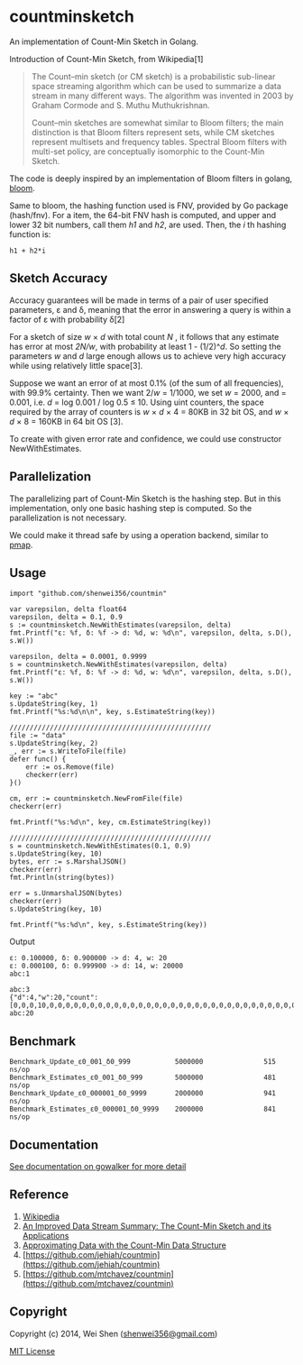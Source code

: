 countminsketch
========

An implementation of Count-Min Sketch in Golang.

Introduction of Count-Min Sketch, from Wikipedia[1]

>    The Count–min sketch (or CM sketch) is a probabilistic sub-linear space
>    streaming algorithm which can be used to summarize a data stream in many
>    different ways. The algorithm was invented in 2003 by Graham Cormode and
>    S. Muthu Muthukrishnan.
>    
>    Count–min sketches are somewhat similar to Bloom filters; the main
>    distinction is that Bloom filters represent sets, while CM sketches
>    represent multisets and frequency tables. Spectral Bloom filters with
>    multi-set policy, are conceptually isomorphic to the Count-Min Sketch.

The code is deeply inspired by an implementation of Bloom filters in golang, 
[bloom](https://github.com/willf/bloom).

Same to bloom, the hashing function used is FNV, provided by Go package 
(hash/fnv). For a item, the 64-bit FNV hash is computed, and upper and lower 
32 bit numbers, call them _h1_ and _h2_, are used. Then, the _i_ th hashing 
function is:

    h1 + h2*i

Sketch Accuracy
-------------

Accuracy guarantees will be made in terms of a pair of user specified parameters,
ε and δ, meaning that the error in answering a query is within a factor of ε with
 probability δ[2]

For a sketch of size _w_ × _d_ with total count _N_ , it follows that any 
estimate has error at most _2N/w_, with probability at least 1 - (1/2)^_d_. 
So setting the parameters _w_ and _d_ large enough allows us to achieve 
very high accuracy while using relatively little space[3].

Suppose we want an error of at most 0.1% (of the sum of all frequencies), 
with 99.9% certainty. Then we want 2/_w_ = 1/1000, we set _w_ = 2000, 
and = 0.001, i.e. _d_ = log 0.001 / log 0.5 ≤ 10. Using uint counters, 
the space required by the array of counters is _w_ × _d_ × 4 = 80KB in 32 bit
OS, and _w_ × _d_ × 8 = 160KB in 64 bit OS [3].

To create with given error rate and confidence, we could use constructor NewWithEstimates.

Parallelization
-----------

The parallelizing part of Count-Min Sketch is the hashing step. But in this implementation,
only one basic hashing step is computed. So the parallelization is not necessary. 

We could make it thread safe by using a operation backend, similar to [pmap](https://github.com/shenwei356/pmap).

Usage
-------------

    import "github.com/shenwei356/countmin"

	var varepsilon, delta float64
	varepsilon, delta = 0.1, 0.9
	s := countminsketch.NewWithEstimates(varepsilon, delta)
	fmt.Printf("ε: %f, δ: %f -> d: %d, w: %d\n", varepsilon, delta, s.D(), s.W())

	varepsilon, delta = 0.0001, 0.9999
	s = countminsketch.NewWithEstimates(varepsilon, delta)
	fmt.Printf("ε: %f, δ: %f -> d: %d, w: %d\n", varepsilon, delta, s.D(), s.W())

	key := "abc"
	s.UpdateString(key, 1)
	fmt.Printf("%s:%d\n\n", key, s.EstimateString(key))

	//////////////////////////////////////////////////
	file := "data"
	s.UpdateString(key, 2)
	_, err := s.WriteToFile(file)
	defer func() {
		err := os.Remove(file)
		checkerr(err)
	}()

	cm, err := countminsketch.NewFromFile(file)
	checkerr(err)

	fmt.Printf("%s:%d\n", key, cm.EstimateString(key))
	
    //////////////////////////////////////////////////
	s = countminsketch.NewWithEstimates(0.1, 0.9)
	s.UpdateString(key, 10)
	bytes, err := s.MarshalJSON()
	checkerr(err)
	fmt.Println(string(bytes))

	err = s.UnmarshalJSON(bytes)
	checkerr(err)
	s.UpdateString(key, 10)

	fmt.Printf("%s:%d\n", key, s.EstimateString(key))
	
Output

    ε: 0.100000, δ: 0.900000 -> d: 4, w: 20
    ε: 0.000100, δ: 0.999900 -> d: 14, w: 20000
    abc:1
    
    abc:3
    {"d":4,"w":20,"count":[0,0,0,10,0,0,0,0,0,0,0,0,0,0,0,0,0,0,0,0,0,0,0,0,0,0,0,0,0,0,0,0,0,0,0,10,0,0,0,0,0,0,0,0,0,0,0,10,0,0,0,0,0,0,0,0,0,0,0,0,0,0,0,0,0,0,0,0,0,0,0,0,0,0,0,0,0,0,0,10]}
    abc:20
    
Benchmark
--------

    Benchmark_Update_ε0_001_δ0_999           5000000               515 ns/op
    Benchmark_Estimates_ε0_001_δ0_999        5000000               481 ns/op
    Benchmark_Update_ε0_000001_δ0_9999       2000000               941 ns/op
    Benchmark_Estimates_ε0_000001_δ0_9999    2000000               841 ns/op
    

Documentation
-------------
[See documentation on gowalker for more detail](http://gowalker.org/github.com/shenwei356/countmin/)

Reference 
-------------
1. [Wikipedia](http://en.wikipedia.org/wiki/Count%E2%80%93min_sketch)
2. [An Improved Data Stream Summary: The Count-Min Sketch and its Applications](http://www.cse.unsw.edu.au/~cs9314/07s1/lectures/Lin_CS9314_References/cm-latin.pdf)
3. [Approximating Data with the Count-Min Data Structure](http://dimacs.rutgers.edu/~graham/pubs/papers/cmsoft.pdf)
4. [https://github.com/jehiah/countmin](https://github.com/jehiah/countmin)
5. [https://github.com/mtchavez/countmin](https://github.com/mtchavez/countmin)

Copyright
--------

Copyright (c) 2014, Wei Shen (shenwei356@gmail.com)

[MIT License](https://github.com/shenwei356/countminsketch/blob/master/LICENSE)